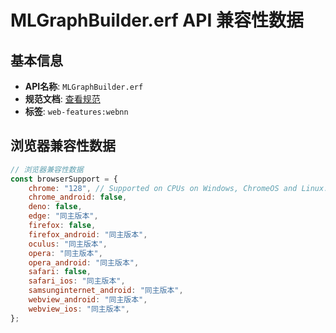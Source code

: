 # MLGraphBuilder.erf API 兼容性数据

## 基本信息

- **API名称**: `MLGraphBuilder.erf`
- **规范文档**: [查看规范](https://www.w3.org/TR/webnn/#dom-mlgraphbuilder-erf)
- **标签**: `web-features:webnn`

## 浏览器兼容性数据

```javascript
// 浏览器兼容性数据
const browserSupport = {
    chrome: "128", // Supported on CPUs on Windows, ChromeOS and Linux.,
    chrome_android: false,
    deno: false,
    edge: "同主版本",
    firefox: false,
    firefox_android: "同主版本",
    oculus: "同主版本",
    opera: "同主版本",
    opera_android: "同主版本",
    safari: false,
    safari_ios: "同主版本",
    samsunginternet_android: "同主版本",
    webview_android: "同主版本",
    webview_ios: "同主版本",
};

```

